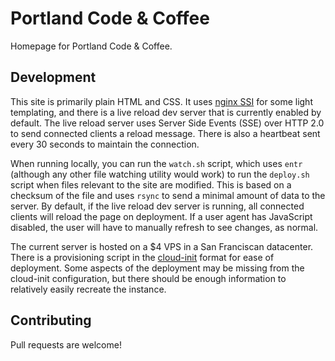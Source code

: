 # Portland Code & Coffee

Homepage for Portland Code & Coffee.

## Development

This site is primarily plain HTML and CSS. It uses [nginx
SSI](https://nginx.org/en/docs/http/ngx_http_ssi_module.html) for some light
templating, and there is a live reload dev server that is currently enabled by
default. The live reload server uses Server Side Events (SSE) over HTTP 2.0 to
send connected clients a reload message. There is also a heartbeat sent every 30
seconds to maintain the connection.

When running locally, you can run the `watch.sh` script, which uses `entr`
(although any other file watching utility would work) to run the `deploy.sh`
script when files relevant to the site are modified. This is based on a checksum
of the file and uses `rsync` to send a minimal amount of data to the server. By
default, if the live reload dev server is running, all connected clients will
reload the page on deployment. If a user agent has JavaScript disabled, the user
will have to manually refresh to see changes, as normal.

The current server is hosted on a $4 VPS in a San Franciscan datacenter. There
is a provisioning script in the [cloud-init](http://cloud-init.io) format for
ease of deployment. Some aspects of the deployment may be missing from the
cloud-init configuration, but there should be enough information to relatively
easily recreate the instance.

## Contributing

Pull requests are welcome!
